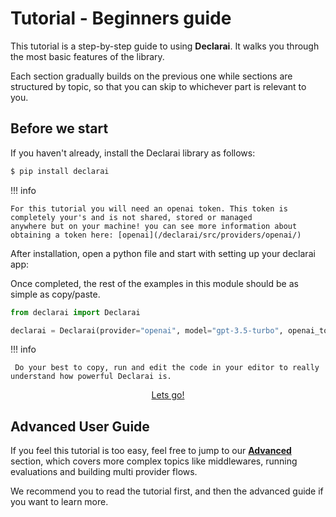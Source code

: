 # Tutorial - Beginners guide

This tutorial is a step-by-step guide to using **Declarai**. It walks you through the most basic features of the library.

Each section gradually builds on the previous one while sections are structured by topic, 
so that you can skip to whichever part is relevant to you. 

## Before we start

If you haven't already, install the Declarai library as follows:

```bash
$ pip install declarai
```
!!! info

    For this tutorial you will need an openai token. This token is completely your's and is not shared, stored or managed
    anywhere but on your machine! you can see more information about obtaining a token here: [openai](/declarai/src/providers/openai/)

After installation, open a python file and start with setting up your declarai app:

Once completed, the rest of the examples in this module should be as simple as copy/paste.



```python title="declarai_tutorial.py"
from declarai import Declarai

declarai = Declarai(provider="openai", model="gpt-3.5-turbo", openai_token="<your-openai-token>")
```


!!! info

     Do your best to copy, run and edit the code in your editor to really understand how powerful Declarai is.

<div style="text-align: center">
    <a href="simple-task/" class="md-button">
        Lets go! <i class="fas fa-arrow-left"></i>
    </a>
</div>

## Advanced User Guide

If you feel this tutorial is too easy, feel free to jump to our [**Advanced**](../advanced/) section, which covers more complex 
topics like middlewares, running evaluations and building multi provider flows.

We recommend you to read the tutorial first, and then the advanced guide if you want to learn more.